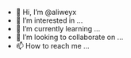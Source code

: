 - 👋 Hi, I’m @aliweyx
- 👀 I’m interested in ...
- 🌱 I’m currently learning ...
- 💞️ I’m looking to collaborate on ...
- 📫 How to reach me ...

<!---
aliweyx/aliweyx is a ✨ special ✨ repository because its `README.md` (this file) appears on your GitHub profile.
You can click the Preview link to take a look at your changes.
--->
